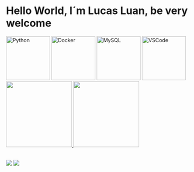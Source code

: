 # Hello World, I´m Lucas Luan, be very welcome

<div> 
  <a href="https://www.python.org/" target="_blank"><img src="https://img.icons8.com/color/2x/python.png" width="120" alt="Python"></a>
  <a href="https://img.icons8.com/color/2x/docker.png" target="_blank"><img src="https://img.icons8.com/color/2x/docker.png" width="120" alt="Docker"></a>
  <a href="https://img.icons8.com/color/2x/mysql.png" target="_blank"><img src="https://img.icons8.com/color/2x/mysql.png" width="120" alt="MySQL"></a>
  <a href="https://code.visualstudio.com/" target="_blank"><img src="https://img.icons8.com/color/2x/visual-studio-code-2019.png" width="120" alt="VSCode"></a>
</div>

<table>
  <a href="https://github.com/Lucas8181luan">
  <img height="180em" src="https://github-readme-stats.vercel.app/api?username=Lucas8181luan&show_icons=true&theme=tokyonight&include_all_commits=true&count_private=true"/>
  <img height="180em" src="https://github-readme-stats.vercel.app/api/top-langs/?username=Lucas8181luan&layout=compact&langs_count=6&theme=tokyonight"/>
</table>

<div> 
  <a href="mailto:luanpocket1234@gmail.com"><img src="https://img.shields.io/badge/-Gmail-%23333?style=for-the-badge&logo=gmail&logoColor=white" target="_blank"></a>
  <a href="https://www.linkedin.com/in/lucas-luan-449267300/" target="_blank"><img src="https://img.shields.io/badge/-LinkedIn-%230077B5?style=for-the-badge&logo=linkedin&logoColor=white" target="_blank"></a> 
</div>
